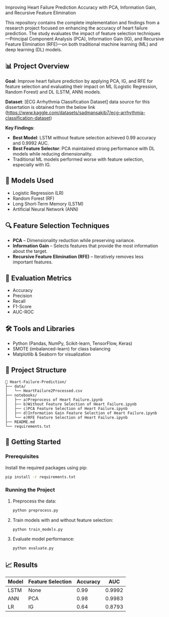 Improving Heart Failure Prediction Accuracy with PCA, Information Gain, and Recursive Feature Elimination

This repository contains the complete implementation and findings from a research project focused on enhancing the accuracy of heart failure prediction. The study evaluates the impact of feature selection techniques—Principal Component Analysis (PCA), Information Gain (IG), and Recursive Feature Elimination (RFE)—on both traditional machine learning (ML) and deep learning (DL) models.

## 📊 Project Overview

**Goal**: Improve heart failure prediction by applying PCA, IG, and RFE for feature selection and evaluating their impact on ML (Logistic Regression, Random Forest) and DL (LSTM, ANN) models.

**Dataset**: [ECG Arrhythmia Classification Dataset] data source for this dissertation is obtained from the below link
(https://www.kaggle.com/datasets/sadmansakib7/ecg-arrhythmia-classification-dataset) 


**Key Findings**:
- **Best Model**: LSTM without feature selection achieved 0.99 accuracy and 0.9992 AUC.
- **Best Feature Selector**: PCA maintained strong performance with DL models while reducing dimensionality.
- Traditional ML models performed worse with feature selection, especially with IG.

## 🧠 Models Used

- Logistic Regression (LR)
- Random Forest (RF)
- Long Short-Term Memory (LSTM)
- Artificial Neural Network (ANN)

## 🔍 Feature Selection Techniques

- **PCA** – Dimensionality reduction while preserving variance.
- **Information Gain** – Selects features that provide the most information about the target.
- **Recursive Feature Elimination (RFE)** – Iteratively removes less important features.

## 🧪 Evaluation Metrics

- Accuracy
- Precision
- Recall
- F1-Score
- AUC-ROC

## 🛠 Tools and Libraries

- Python (Pandas, NumPy, Scikit-learn, TensorFlow, Keras)
- SMOTE (imbalanced-learn) for class balancing
- Matplotlib & Seaborn for visualization

## 🧬 Project Structure

```
📁 Heart-Failure-Prediction/
├── data/
│   └── HeartFailure2Processed.csv
├── notebooks/
│   ├── a)Preprocess of Heart Failure.ipynb
│   ├── b)Without Feature Selection of Heart Failure.ipynb
│   ├── c)PCA Feature Selection of Heart Failure.ipynb
│   ├── d)Information Gain Feature Selection of Heart Failure.ipynb
│   └── e)RFE Feature Selection of Heart Failure.ipynb
├── README.md
└── requirements.txt
```

## 🚀 Getting Started

### Prerequisites
Install the required packages using pip:

```bash
pip install -r requirements.txt
```

### Running the Project

1. Preprocess the data:
   ```bash
   python preprocess.py
   ```

2. Train models with and without feature selection:
   ```bash
   python train_models.py
   ```

3. Evaluate model performance:
   ```bash
   python evaluate.py
   ```

## 📈 Results

| Model | Feature Selection | Accuracy | AUC |
|-------|-------------------|----------|-----|
| LSTM  | None              | 0.99     | 0.9992 |
| ANN   | PCA               | 0.98     | 0.9983 |
| LR    | IG                | 0.64     | 0.8793 |


